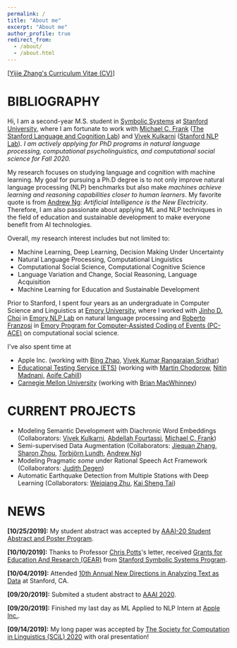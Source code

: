 ```yaml
---
permalink: /
title: "About me"
excerpt: "About me"
author_profile: true
redirect_from: 
  - /about/
  - /about.html
---
```


\[[Yijie Zhang's Curriculum Vitae (CV)](https://yijiezhang-chris.github.io/files/cv.pdf)\]

BIBLIOGRAPHY
======
Hi, I am a second-year M.S. student in [Symbolic Systems](https://symsys.stanford.edu/) at [Stanford University](https://www.stanford.edu/), where I am fortunate to work with [Michael C. Frank](https://web.stanford.edu/~mcfrank/) ([The Stanford Language and Cognition Lab](http://langcog.stanford.edu/)) and [Vivek Kulkarni](https://viveksck.github.io/) ([Stanford NLP Lab](https://nlp.stanford.edu/people/)). *I am actively applying for PhD programs in natural language processing, computational psycholinguistics, and computational social science for Fall 2020.*

My research focuses on studying language and cognition with machine learning. My goal for pursuing a Ph.D degree is to not only improve natural language processing (NLP) benchmarks but also make *machines achieve learning and reasoning capabilities closer to human learners*. My favorite quote is from [Andrew Ng](http://www.robotics.stanford.edu/~ang/contact.html): *Artificial Intelligence is the New Electricity*. Therefore, I am also passionate about applying ML and NLP techniques in the field of education and sustainable development to make everyone benefit from AI technologies.

Overall, my research interest includes but not limited to:
*  Machine Learning, Deep Learning, Decision Making Under Uncertainty
*  Natural Language Processing, Computational Linguistics
*  Computational Social Science, Computational Cognitive Science
*  Language Variation and Change, Social Reasoning, Language Acquisition 
*  Machine Learning for Education and Sustainable Development

Prior to Stanford, I spent four years as an undergraduate in Computer Science and Linguistics at [Emory University](http://www.emory.edu/home/index.html), where I worked with [Jinho D. Choi](http://www.mathcs.emory.edu/~choi/home.html) in [Emory NLP Lab](http://nlp.mathcs.emory.edu/home.html) on natural language processing and [Roberto Franzosi](https://scholar.google.com/citations?user=I5SYOqoAAAAJ&hl=en) in [Emory Program for Computer-Assisted Coding of Events (PC-ACE)](https://pc-ace.com/about/team/) on computational social science. 

I've also spent time at 
* Apple Inc. (working with [Bing Zhao](https://www.cs.cmu.edu/~bzhao/), [Vivek Kumar Rangarajan Sridhar](https://scholar.google.com/citations?user=VfezouUAAAAJ&hl=en))
* [Educational Testing Service (ETS)](https://www.ets.org/) (working with [Martin Chodorow](https://scholar.google.com/citations?user=PuwfixYAAAAJ&hl=en), [Nitin Madnani](https://scholar.google.com/citations?hl=en&user=ow3PIFcAAAAJ), [Aoife Cahill](https://scholar.google.com/citations?hl=en&user=1a-TXfYAAAAJ))
* [Carnegie Mellon University](https://www.cmu.edu/) (working with [Brian MacWhinney](https://scholar.google.com/citations?user=V8EhIsIAAAAJ&hl=en))


CURRENT PROJECTS
======
* Modeling Semantic Development with Diachronic Word Embeddings (Collaborators: [Vivek Kulkarni](https://viveksck.github.io/), [Abdellah Fourtassi](https://sites.google.com/site/fourtassi/), [Michael C. Frank](https://web.stanford.edu/~mcfrank/))
* Semi-supervised Data Augmentation (Collaborators: [Jiequan Zhang](https://www.linkedin.com/in/jiequanzhang/), [Sharon Zhou](http://sharonzhou.me/), [Torbjörn Lundh](https://www.gu.se/english/about_the_university/staff/?languageId=100001&userId=xlundt), [Andrew Ng](https://scholar.google.com/citations?user=mG4imMEAAAAJ&hl=en))
* Modeling Pragmatic *some* under Rational Speech Act Framework (Collaborators: [Judith Degen](https://sites.google.com/site/judithdegen/))
* Automatic Earthquake Detection from Multiple Stations with Deep Learning (Collaborators: [Weiqiang Zhu](https://scholar.google.com/citations?user=e5iFLJUAAAAJ&hl=en), [Kai Sheng Tai](https://kaishengtai.github.io/))



NEWS
======
**\[10/25/2019\]:** My student abstract was accepted by [AAAI-20 Student Abstract and Poster Program](https://aaai.org/Conferences/AAAI-20/).

**\[10/10/2019\]:** Thanks to Professor [Chris Potts](https://web.stanford.edu/~cgpotts/)'s letter, received [Grants for Education And Research (GEAR)](https://symsys.stanford.edu/opportunitiesresearch/grants-education-and-research-gear) from [Stanford Symbolic Systems Program](https://symsys.stanford.edu/).

**\[10/04/2019\]:** Attended [10th Annual New Directions in Analyzing Text as Data](https://www.textasdata2019.net/) at Stanford, CA.

**\[09/20/2019\]:** Submited a student abstract to [AAAI 2020](https://aaai.org/Conferences/AAAI-20/). 

**\[09/20/2019\]:** Finished my last day as ML Applied to NLP Intern at [Apple Inc.](https://www.apple.com/). 

**\[09/14/2019\]:** My long paper was accepted by [The Society for Computation in Linguistics (SCiL) 2020](https://blogs.umass.edu/scil/call-for-papers-scil-2020/) with oral presentation!

